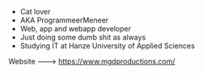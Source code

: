 - Cat lover 
- AKA ProgrammeerMeneer
- Web, app and webapp developer
- Just doing some dumb shit as always
- Studying IT at Hanze University of Applied Sciences

Website ---> https://www.mgdproductions.com/
